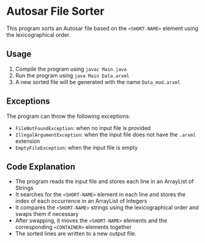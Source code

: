 # Autosar File Sorter

This program sorts an Autosar file based on the `<SHORT-NAME>` element using the lexicographical order. 

## Usage
1. Compile the program using `javac Main.java`
2. Run the program using `java Main Data.arxml`
3. A new sorted file will be generated with the name `Data_mod.arxml`

## Exceptions
The program can throw the following exceptions:
- `FileNotFoundException`: when no input file is provided
- `IllegalArgumentException`: when the input file does not have the `.arxml` extension
- `EmptyFileException`: when the input file is empty

## Code Explanation
- The program reads the input file and stores each line in an ArrayList of Strings
- It searches for the `<SHORT-NAME>` element in each line and stores the index of each occurrence in an ArrayList of Integers
- It compares the `<SHORT-NAME>` strings using the lexicographical order and swaps them if necessary
- After swapping, it moves the `<SHORT-NAME>` elements and the corresponding `<CONTAINER>` elements together
- The sorted lines are written to a new output file.
